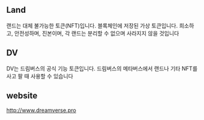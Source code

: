 ## Land
랜드는 대체 불가능한 토큰(NFT)입니다. 블록체인에 저장된 가상 토큰입니다. 희소하고, 안전성하며, 진본이며, 각 랜드는 분리할 수 없으며 사라지지 않을 것입니다

## DV
DV는 드림버스의 공식 기능 토큰입니다. 드림버스의 메타버스에서 랜드나 기타 NFT를 사고 팔 때 사용할 수 있습니다

## website
http://www.dreamverse.pro


